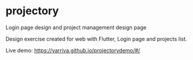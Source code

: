 # projectory
Login page design and project management design page

Design exercise created for web with Flutter, Login page and projects list.

Live demo:
https://yarriva.github.io/projectorydemo/#/
